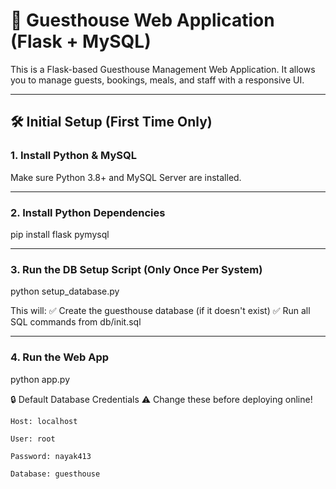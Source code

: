 # 🏨 Guesthouse Web Application (Flask + MySQL)

This is a Flask-based Guesthouse Management Web Application. It allows you to manage guests, bookings, meals, and staff with a responsive UI.

---

## 🛠️ Initial Setup (First Time Only)

### 1.  Install Python & MySQL
Make sure Python 3.8+ and MySQL Server are installed.

---

### 2.  Install Python Dependencies
pip install flask pymysql

---

### 3.  Run the DB Setup Script (Only Once Per System)
python setup_database.py

This will:
	✅  Create the guesthouse database (if it doesn't exist)
	✅  Run all SQL commands from db/init.sql

---

### 4.  Run the Web App
python app.py



🔒 Default Database Credentials
⚠️ Change these before deploying online!

	Host: localhost

	User: root

	Password: nayak413

	Database: guesthouse








